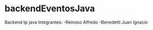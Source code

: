 # backendEventosJava
Backend tp java
Integrantes: 
              -Reinoso Alfredo
              -Benedetti Juan Ignacio
